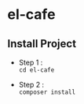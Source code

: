 # el-cafe

## Install Project

- Step 1 : <br>
<code>cd el-cafe</code>

- Step 2 : <br>
<code>composer install</code>
